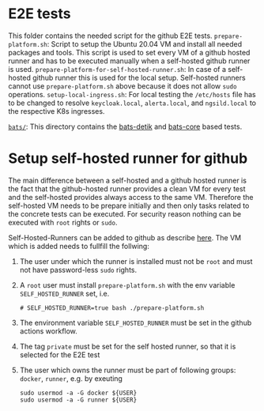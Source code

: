 # E2E tests

This folder contains the needed script for the github E2E tests.
`prepare-platform.sh`: Script to setup the Ubuntu 20.04 VM and install all needed packages and tools. This script is used to set every VM of a github hosted runner and has to be executed manually when a self-hosted github runner is used.
`prepare-platform-for-self-hosted-runner.sh`: In case of a self-hosted github runner this is used for the local setup. Self-hosted runners cannot use `prepare-platform.sh` above because it does not allow `sudo` operations.
`setup-local-ingress.sh`: For local testing the `/etc/hosts` file has to be changed to resolve `keycloak.local`, `alerta.local`, and `ngsild.local` to the respective K8s ingresses.

[`bats/`](bats/README.md): This directory contains the [bats-detik](https://github.com/bats-core/bats-detik) and [bats-core](https://github.com/bats-core/bats-core) based tests.

# Setup self-hosted runner for github

The main difference between a self-hosted and a github hosted runner is the fact that the github-hosted runner provides a clean VM for every test and the self-hosted provides always access to the same VM. Therefore the self-hosted VM needs to be prepare initially and then only tasks related to the concrete tests can be executed. For security reason nothing can be executed with `root` rights or `sudo`.

Self-Hosted-Runners can be added to github as describe [here](https://docs.github.com/en/actions/hosting-your-own-runners/about-self-hosted-runners). The VM which is added needs to fullfill the follwing:

1. The user under which the runner is installed must not be `root` and must not have password-less `sudo` rights.
2. A `root` user must install `prepare-platform.sh` with the env variable `SELF_HOSTED_RUNNER` set, i.e.

   ```
   # SELF_HOSTED_RUNNER=true bash ./prepare-platform.sh
   ```
3. The environment variable `SELF_HOSTED_RUNNER` must be set in the github actions workflow.
4. The tag `private` must be set for the self hosted runner, so that it is selected for the E2E test
5. The user which owns the runner must be part of following groups: `docker`, `runner`, e.g. by exeuting

   ```
   sudo usermod -a -G docker ${USER}
   sudo usermod -a -G runner ${USER}
   ```
